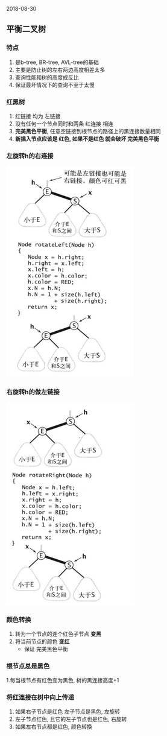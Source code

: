 2018-08-30

## 平衡二叉树

### 特点
1. 是b-tree, BR-tree, AVL-tree的基础
2. 主要是防止树的左右两边高度相差太多
3. 查询性能和树的高度成反比
4. 保证最坏情况下的查询不至于太慢

### 红黑树
1. 红链接 均为 左链接
2. 没有任何一个节点同时和两条 红连接 相连
3. **完美黑色平衡**, 任意空链接到根节点的路径上的黑连接数量相同
4. **新插入节点应该是 红色, 如果不是红色 就会破坏 完美黑色平衡**

### 左旋转h的右连接
![](1.jpg)

### 右旋转h的做左链接
![](2.jpg)

### 颜色转换
1. 转为一个节点的连个红色子节点 **变黑**
2. 将当前节点的颜色 **变红**
    - 保证 完美黑色平衡

### 根节点总是黑色
1.每当根节点有红色变为黑色, 树的黑连接高度+1

### 将红连接在树中向上传递
1. 如果右子节点是红色  左子节点是黑色, 左旋转
2. 左子节点红色, 且它的左子节点也是红色, 右旋转
3. 如果左右节点都是红色, 颜色转换